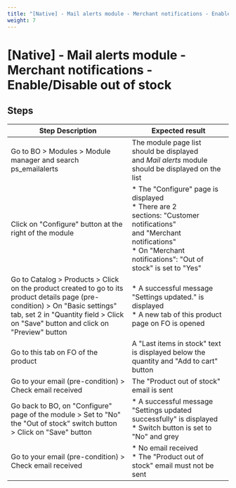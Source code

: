 ```yaml
---
title: "[Native] - Mail alerts module - Merchant notifications - Enable/Disable out of stock"
weight: 7
---
```


# [Native] - Mail alerts module - Merchant notifications - Enable/Disable out of stock
## Steps
| Step Description | Expected result |
| ----- | ----- |
| Go to BO > Modules > Module manager and search ps_emailalerts | The module page list should be displayed and *Mail alerts* module should be displayed on the list |
| Click on "Configure" button at the right of the module | * The "Configure" page is displayed<br> * There are 2 sections: "Customer notifications" and "Merchant notifications"<br> * On "Merchant notifications": "Out of stock" is set to "Yes" |
| Go to Catalog > Products > Click on the product created to go to its product details page (pre-condition) > On "Basic settings" tab, set 2 in "Quantity field > Click on "Save" button and click on "Preview" button | * A successful message "Settings updated." is displayed<br> * A new tab of this product page on FO is opened |
| Go to this tab on FO of the product | A "Last items in stock" text is displayed below the quantity and "Add to cart" button |
| Go to your email (pre-condition) > Check email received | The "Product out of stock" email is sent |
| Go back to BO, on "Configure" page of the module > Set to "No" the "Out of stock" switch button > Click on "Save" button | * A successful message "Settings updated successfully" is displayed<br> * Switch button is set to "No" and grey |
| Go to your email (pre-condition) > Check email received | * No email received<br> * The "Product out of stock" email must not be sent |
